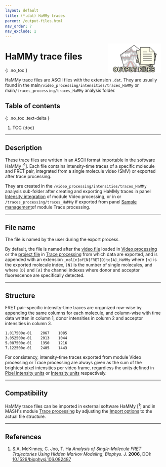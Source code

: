 ```yaml
---
layout: default
title: (*.dat) HaMMy traces
parent: /output-files.html
nav_order: 7
nav_exclude: 1
---
```


<img src="../assets/images/logos/logo-output-files_400px.png" width="170" style="float:right; margin-left: 15px;"/>

# HaMMy trace files
{: .no_toc }

HaMMy trace files are ASCII files with the extension `.dat`. They are usually found in the main`/video_processing/intensities/traces_HaMMy` or main`/traces_processing/traces_HaMMy` analysis folder.

## Table of contents
{: .no_toc .text-delta }

1. TOC
{:toc}


---

## Description

These trace files are written in an ASCII format importable in the software HaMMy [<sup>1</sup>].
Each file contains intensity-time traces of a specific molecule and FRET pair, integrated from a single molecule video (SMV) or exported after trace processing.

They are created in the `/video_processing/intensities/traces_HaMMy` analysis sub-folder after creating and exporting HaMMy traces in panel 
[Intensity integration](../video-processing/panels/panel-intensity-integration.html#create-and-export-intensity-time-traces) of module Video processing, or in or `/traces_processing/traces_HaMMy` if exported from panel 
[Sample management](../trace-processing/panels/panel-sample-management.html#export-processed-data)of module Trace processing.


---

## File name

The file is named by the user during the export process.

By default, the file is named after the <u>video file</u> loaded in 
[Video processing](../video-processing/panels/area-visualization.html#load-videoimage-file) or the <u>project file</u> in 
[Trace processing](../trace-processing/panels/area-project-management.html#project-list) from which data are exported, and is appended with an extension `_mol[n]of[N]FRET[D]to[A]_HaMMy` where `[n]` is the exported molecule index, `[N]` is the number of single molecules, and where `[D]` and `[A]` the channel indexes where donor and acceptor fluorescence are specifically detected.


---

## Structure

FRET pair-specific intensity-time traces are organized row-wise by appending the same columns for each molecule, and column-wise with time data written in column 1, donor intensities in column 2 and acceptor intensities in column 3.

```
1.017500e-01	2067	1085
3.052500e-01	2013	1044
5.087500e-01	1950	1216
7.122500e-01	2405	1443
```

For consistency, intensity-time traces exported from module Video processing or Trace processing are always given as the sum of the brightest pixel intensities per video frame, regardless the units defined in
[Pixel intensity units](../video-processing/panels/panel-plot.html#pixel-intensity-units) or 
[Intensity units](../trace-processing/panels/panel-plot.html#intensity-units) respectively.


---

## Compatibility

HaMMy trace files can be imported in external software HaMMy [<sup>1</sup>] and in MASH's module
[Trace processing](../trace-processing/workflow.html#import-single-molecule-data) by adjusting the 
[Import options](../trace-processing/functionalities/set-import-options.html) to the actual file structure.


---

## References

1. S.A. McKinney, C. Joo, T. Ha *Analysis of Single-Molecule FRET Trajectories Using Hidden Markov Modeling*, *Biophys. J.* **2006**, DOI: 
[10.1529/biophysj.106.082487](https://dx.doi.org/10.1529%2Fbiophysj.106.082487)

